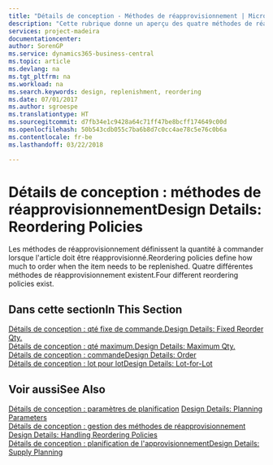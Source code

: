 ```yaml
---
title: "Détails de conception - Méthodes de réapprovisionnement | Microsoft Docs"
description: "Cette rubrique donne un aperçu des quatre méthodes de réapprovisionnement disponibles."
services: project-madeira
documentationcenter: 
author: SorenGP
ms.service: dynamics365-business-central
ms.topic: article
ms.devlang: na
ms.tgt_pltfrm: na
ms.workload: na
ms.search.keywords: design, replenishment, reordering
ms.date: 07/01/2017
ms.author: sgroespe
ms.translationtype: HT
ms.sourcegitcommit: d7fb34e1c9428a64c71ff47be8bcff174649c00d
ms.openlocfilehash: 50b543cdb055c7ba6b8d7c0cc4ae78c5e76c0b6a
ms.contentlocale: fr-be
ms.lasthandoff: 03/22/2018

---
```

# <a name="design-details-reordering-policies"></a><span data-ttu-id="4d3f5-103">Détails de conception : méthodes de réapprovisionnement</span><span class="sxs-lookup"><span data-stu-id="4d3f5-103">Design Details: Reordering Policies</span></span>
<span data-ttu-id="4d3f5-104">Les méthodes de réapprovisionnement définissent la quantité à commander lorsque l'article doit être réapprovisionné.</span><span class="sxs-lookup"><span data-stu-id="4d3f5-104">Reordering policies define how much to order when the item needs to be replenished.</span></span> <span data-ttu-id="4d3f5-105">Quatre différentes méthodes de réapprovisionnement existent.</span><span class="sxs-lookup"><span data-stu-id="4d3f5-105">Four different reordering policies exist.</span></span>  

## <a name="in-this-section"></a><span data-ttu-id="4d3f5-106">Dans cette section</span><span class="sxs-lookup"><span data-stu-id="4d3f5-106">In This Section</span></span>  
[<span data-ttu-id="4d3f5-107">Détails de conception : qté fixe de commande.</span><span class="sxs-lookup"><span data-stu-id="4d3f5-107">Design Details: Fixed Reorder Qty.</span></span>](design-details-fixed-reorder-qty.md)  
[<span data-ttu-id="4d3f5-108">Détails de conception : qté maximum.</span><span class="sxs-lookup"><span data-stu-id="4d3f5-108">Design Details: Maximum Qty.</span></span>](design-details-maximum-qty.md)  
[<span data-ttu-id="4d3f5-109">Détails de conception : commande</span><span class="sxs-lookup"><span data-stu-id="4d3f5-109">Design Details: Order</span></span>](design-details-order.md)  
[<span data-ttu-id="4d3f5-110">Détails de conception : lot pour lot</span><span class="sxs-lookup"><span data-stu-id="4d3f5-110">Design Details: Lot-for-Lot</span></span>](design-details-lot-for-lot.md)  

## <a name="see-also"></a><span data-ttu-id="4d3f5-111">Voir aussi</span><span class="sxs-lookup"><span data-stu-id="4d3f5-111">See Also</span></span>  
<span data-ttu-id="4d3f5-112">[Détails de conception : paramètres de planification](design-details-planning-parameters.md) </span><span class="sxs-lookup"><span data-stu-id="4d3f5-112">[Design Details: Planning Parameters](design-details-planning-parameters.md) </span></span>  
<span data-ttu-id="4d3f5-113">[Détails de conception : gestion des méthodes de réapprovisionnement](design-details-handling-reordering-policies.md) </span><span class="sxs-lookup"><span data-stu-id="4d3f5-113">[Design Details: Handling Reordering Policies](design-details-handling-reordering-policies.md) </span></span>  
[<span data-ttu-id="4d3f5-114">Détails de conception : planification de l'approvisionnement</span><span class="sxs-lookup"><span data-stu-id="4d3f5-114">Design Details: Supply Planning</span></span>](design-details-supply-planning.md)

